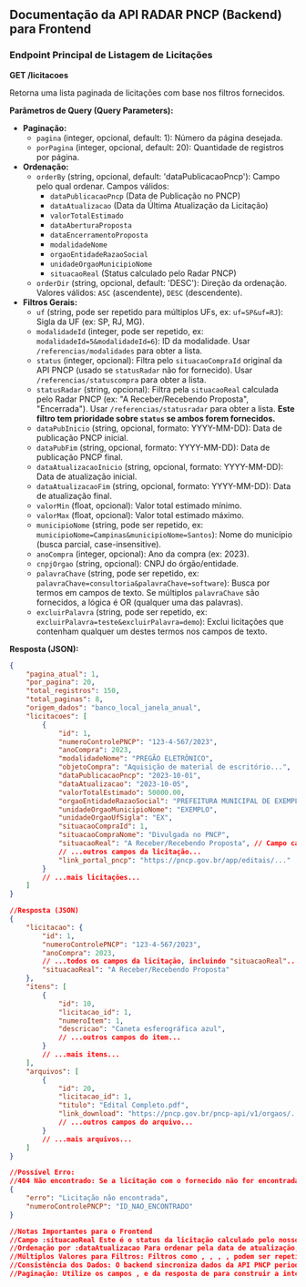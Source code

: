 ## Documentação da API RADAR PNCP (Backend) para Frontend

### Endpoint Principal de Listagem de Licitações

**GET /licitacoes**

Retorna uma lista paginada de licitações com base nos filtros fornecidos.

**Parâmetros de Query (Query Parameters):**

*   **Paginação:**
    *   `pagina` (integer, opcional, default: 1): Número da página desejada.
    *   `porPagina` (integer, opcional, default: 20): Quantidade de registros por página.
*   **Ordenação:**
    *   `orderBy` (string, opcional, default: 'dataPublicacaoPncp'): Campo pelo qual ordenar.
        Campos válidos:
        *   `dataPublicacaoPncp` (Data de Publicação no PNCP)
        *   `dataAtualizacao` (Data da Última Atualização da Licitação)
        *   `valorTotalEstimado`
        *   `dataAberturaProposta`
        *   `dataEncerramentoProposta`
        *   `modalidadeNome`
        *   `orgaoEntidadeRazaoSocial`
        *   `unidadeOrgaoMunicipioNome`
        *   `situacaoReal` (Status calculado pelo Radar PNCP)
    *   `orderDir` (string, opcional, default: 'DESC'): Direção da ordenação.
        Valores válidos: `ASC` (ascendente), `DESC` (descendente).
*   **Filtros Gerais:**
    *   `uf` (string, pode ser repetido para múltiplos UFs, ex: `uf=SP&uf=RJ`): Sigla da UF (ex: SP, RJ, MG).
    *   `modalidadeId` (integer, pode ser repetido, ex: `modalidadeId=5&modalidadeId=6`): ID da modalidade. Usar `/referencias/modalidades` para obter a lista.
    *   `status` (integer, opcional): Filtra pelo `situacaoCompraId` original da API PNCP (usado se `statusRadar` não for fornecido). Usar `/referencias/statuscompra` para obter a lista.
    *   `statusRadar` (string, opcional): Filtra pela `situacaoReal` calculada pelo Radar PNCP (ex: "A Receber/Recebendo Proposta", "Encerrada"). Usar `/referencias/statusradar` para obter a lista. **Este filtro tem prioridade sobre `status` se ambos forem fornecidos.**
    *   `dataPubInicio` (string, opcional, formato: YYYY-MM-DD): Data de publicação PNCP inicial.
    *   `dataPubFim` (string, opcional, formato: YYYY-MM-DD): Data de publicação PNCP final.
    *   `dataAtualizacaoInicio` (string, opcional, formato: YYYY-MM-DD): Data de atualização inicial.
    *   `dataAtualizacaoFim` (string, opcional, formato: YYYY-MM-DD): Data de atualização final.
    *   `valorMin` (float, opcional): Valor total estimado mínimo.
    *   `valorMax` (float, opcional): Valor total estimado máximo.
    *   `municipioNome` (string, pode ser repetido, ex: `municipioNome=Campinas&municipioNome=Santos`): Nome do município (busca parcial, case-insensitive).
    *   `anoCompra` (integer, opcional): Ano da compra (ex: 2023).
    *   `cnpjOrgao` (string, opcional): CNPJ do órgão/entidade.
    *   `palavraChave` (string, pode ser repetido, ex: `palavraChave=consultoria&palavraChave=software`): Busca por termos em campos de texto. Se múltiplos `palavraChave` são fornecidos, a lógica é OR (qualquer uma das palavras).
    *   `excluirPalavra` (string, pode ser repetido, ex: `excluirPalavra=teste&excluirPalavra=demo`): Exclui licitações que contenham qualquer um destes termos nos campos de texto.

**Resposta (JSON):**

```json
{
    "pagina_atual": 1,
    "por_pagina": 20,
    "total_registros": 150,
    "total_paginas": 8,
    "origem_dados": "banco_local_janela_anual",
    "licitacoes": [
        {
            "id": 1,
            "numeroControlePNCP": "123-4-567/2023",
            "anoCompra": 2023,
            "modalidadeNome": "PREGÃO ELETRÔNICO",
            "objetoCompra": "Aquisição de material de escritório...",
            "dataPublicacaoPncp": "2023-10-01",
            "dataAtualizacao": "2023-10-05",
            "valorTotalEstimado": 50000.00,
            "orgaoEntidadeRazaoSocial": "PREFEITURA MUNICIPAL DE EXEMPLO",
            "unidadeOrgaoMunicipioNome": "EXEMPLO",
            "unidadeOrgaoUfSigla": "EX",
            "situacaoCompraId": 1,
            "situacaoCompraNome": "Divulgada no PNCP",
            "situacaoReal": "A Receber/Recebendo Proposta", // Campo calculado
            // ...outros campos da licitação...
            "link_portal_pncp": "https://pncp.gov.br/app/editais/..."
        }
        // ...mais licitações...
    ]
}

//Resposta (JSON)
{
    "licitacao": {
        "id": 1,
        "numeroControlePNCP": "123-4-567/2023",
        "anoCompra": 2023,
        // ...todos os campos da licitação, incluindo "situacaoReal"...
        "situacaoReal": "A Receber/Recebendo Proposta"
    },
    "itens": [
        {
            "id": 10,
            "licitacao_id": 1,
            "numeroItem": 1,
            "descricao": "Caneta esferográfica azul",
            // ...outros campos do item...
        }
        // ...mais itens...
    ],
    "arquivos": [
        {
            "id": 20,
            "licitacao_id": 1,
            "titulo": "Edital Completo.pdf",
            "link_download": "https://pncp.gov.br/pncp-api/v1/orgaos/...",
            // ...outros campos do arquivo...
        }
        // ...mais arquivos...
    ]
}

//Possível Erro:
//404 Não encontrado: Se a licitação com o fornecido não for encontrada.numeroControlePNCP
{
    "erro": "Licitação não encontrada",
    "numeroControlePNCP": "ID_NAO_ENCONTRADO"
}

//Notas Importantes para o Frontend
//Campo :situacaoReal Este é o status da licitação calculado pelo nosso backend e é o mais recomendado para exibição e filtro primário do status da licitação.
//Ordenação por :dataAtualizacao Para ordenar pela data de atualização, use . para mais antigo primeiro, para mais recente primeiro. orderBy=dataAtualizacao orderDir=ASC orderDir=DESC
//Múltiplos Valores para Filtros: Filtros como , , , , podem ser repetidos na URL para aplicar múltiplos valores (ex: ).uf modalidadeId municipioNome palavraChave excluirPalavra uf=SP&uf=RJ
//Consistência dos Dados: O backend sincroniza dados da API PNCP periodicamente. Pode haver um pequeno delay entre a atualização no PNCP e a disponibilidade no Radar PNCP. O campo sem resposta de indica uma fonte. origem_dados /licitacoes
//Paginação: Utilize os campos , e da resposta de para construir a interface de paginção.pagina_atual total_registros total_paginas /licitacoes
